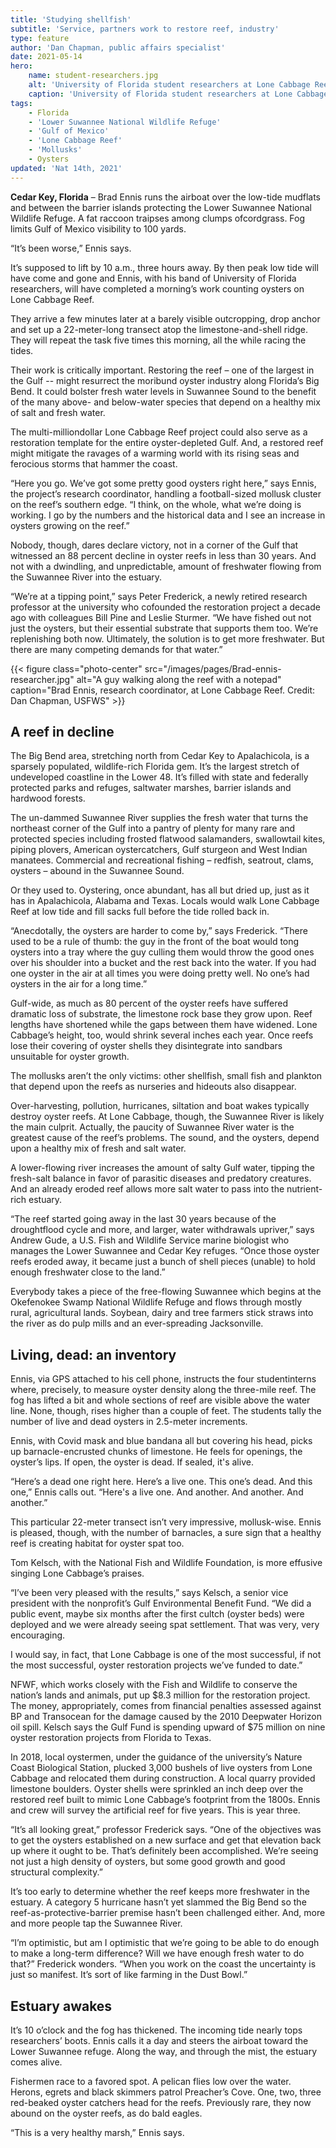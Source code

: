 ```yaml
---
title: 'Studying shellfish'
subtitle: 'Service, partners work to restore reef, industry'
type: feature
author: 'Dan Chapman, public affairs specialist'
date: 2021-05-14
hero:
    name: student-researchers.jpg
    alt: 'University of Florida student researchers at Lone Cabbage Reef'
    caption: 'University of Florida student researchers at Lone Cabbage Reef. Photo credit: Dan Chapman, USFWS.'
tags:
    - Florida
    - 'Lower Suwannee National Wildlife Refuge'
    - 'Gulf of Mexico'
    - 'Lone Cabbage Reef'
    - 'Mollusks'
    - Oysters 
updated: 'Nat 14th, 2021'
---
```


**Cedar Key, Florida** – Brad Ennis runs the airboat over the low-tide mudflats and between the barrier islands protecting the Lower Suwannee National Wildlife Refuge. A fat raccoon traipses among clumps ofcordgrass. Fog limits Gulf of Mexico visibility to 100 yards.

“It’s been worse,” Ennis says.

It’s supposed to lift by 10 a.m., three hours away. By then peak low tide will have come and gone and Ennis, with his band of University of Florida researchers, will have completed a morning’s work counting oysters on Lone Cabbage Reef.

They arrive a few minutes later at a barely visible outcropping, drop anchor and set up a 22-meter-long transect atop the limestone-and-shell ridge. They will repeat the task five times this morning, all the while racing the tides.

Their work is critically important. Restoring the reef – one of the largest in the Gulf -- might resurrect the moribund oyster industry along Florida’s Big Bend. It could bolster fresh water levels in Suwannee Sound to the benefit of the many above- and below-water species that depend on a healthy mix of salt and fresh water.

The multi-milliondollar Lone Cabbage Reef project could also serve as a restoration template for the entire oyster-depleted Gulf. And, a restored reef might mitigate the ravages of a warming world with its rising seas and ferocious storms that hammer the coast.

“Here you go. We’ve got some pretty good oysters right here,” says Ennis, the project’s research coordinator, handling a football-sized mollusk cluster on the reef’s southern edge. “I think, on the whole, what we’re doing is working. I go by the numbers and the historical data and I see an increase in oysters growing on the reef.”

Nobody, though, dares declare victory, not in a corner of the Gulf that witnessed an 88 percent decline in oyster reefs in less than 30 years. And not with a dwindling, and unpredictable, amount of freshwater flowing from the Suwannee River into the estuary.

“We’re at a tipping point,” says Peter Frederick, a newly retired research professor at the university who cofounded the restoration project a decade ago with colleagues Bill Pine and Leslie Sturmer. “We have fished out not just the oysters, but their essential substrate that supports them too. We’re replenishing both now. Ultimately, the solution is to get more freshwater. But there are many competing demands for that water.”

{{< figure class="photo-center" src="/images/pages/Brad-ennis-researcher.jpg" alt="A guy walking along the reef with a notepad" caption="Brad Ennis, research coordinator, at Lone Cabbage Reef. Credit: Dan Chapman, USFWS" >}}

## A reef in decline 

The Big Bend area, stretching north from Cedar Key to Apalachicola, is a sparsely populated, wildlife-rich Florida gem. It’s the largest stretch of undeveloped coastline in the Lower 48. It’s filled with state and federally protected parks and refuges, saltwater marshes, barrier islands and hardwood forests. 

The un-dammed Suwannee River supplies the fresh water that turns the northeast corner of the Gulf into a pantry of plenty for many rare and protected species including frosted flatwood salamanders, swallowtail kites, piping plovers, American oystercatchers, Gulf sturgeon and West Indian manatees. Commercial and recreational fishing – redfish, seatrout, clams, oysters – abound in the Suwannee Sound. 

Or they used to. Oystering, once abundant, has all but dried up, just as it has in Apalachicola, Alabama and Texas. Locals would walk Lone Cabbage Reef at low tide and fill sacks full before the tide rolled back in.

“Anecdotally, the oysters are harder to come by,” says Frederick. “There used to be a rule of thumb: the guy in the front of the boat would tong oysters into a tray where the guy culling them would throw the good ones over his shoulder into a bucket and the rest back into the water. If you had one oyster in the air at all times you were doing pretty well. No one’s had oysters in the air for a long time.”

Gulf-wide, as much as 80 percent of the oyster reefs have suffered dramatic loss of substrate, the limestone rock base they grow upon. Reef lengths have shortened while the gaps between them have widened. Lone Cabbage’s height, too, would shrink several inches each year. Once reefs lose their covering of oyster shells they disintegrate into sandbars unsuitable for oyster growth. 

The mollusks aren’t the only victims: other shellfish, small fish and plankton that depend upon the reefs as nurseries and hideouts also disappear.

Over-harvesting, pollution, hurricanes, siltation and boat wakes typically destroy oyster reefs. At Lone Cabbage, though, the Suwannee River is likely the main culprit. Actually, the paucity of Suwannee River water is the greatest cause of the reef’s problems. The sound, and the oysters, depend upon a healthy mix of fresh and salt water. 

A lower-flowing river increases the amount of salty Gulf water, tipping the fresh-salt balance in favor of parasitic diseases and predatory creatures. And an already eroded reef allows more salt water to pass into the nutrient-rich estuary.

“The reef started going away in the last 30 years because of the droughtflood cycle and more, and larger, water withdrawals upriver,” says Andrew Gude, a U.S. Fish and Wildlife Service marine biologist who manages the Lower Suwannee and Cedar Key refuges. “Once those oyster reefs eroded away, it became just a bunch of shell pieces (unable) to hold enough freshwater close to the land.”

Everybody takes a piece of the free-flowing Suwannee which begins at the Okefenokee Swamp National Wildlife Refuge and flows through mostly rural, agricultural lands. Soybean, dairy and tree farmers stick straws into the river as do pulp mills and an ever-spreading Jacksonville.

## Living, dead: an inventory

Ennis, via GPS attached to his cell phone, instructs the four studentinterns where, precisely, to measure oyster density along the three-mile reef. The fog has lifted a bit and whole sections of reef are visible above the water line. None, though, rises higher than a couple of feet. The students tally the number of live and dead oysters in 2.5-meter increments. 

Ennis, with Covid mask and blue bandana all but covering his head, picks up barnacle-encrusted chunks of limestone. He feels for openings, the oyster’s lips. If open, the oyster is dead. If sealed, it's alive.

“Here’s a dead one right here. Here’s a live one. This one’s dead. And this one,” Ennis calls out. “Here's a live one. And another. And another. And another.”

This particular 22-meter transect isn’t very impressive, mollusk-wise. Ennis is pleased, though, with the number of barnacles, a sure sign that a healthy reef is creating habitat for oyster spat too.

Tom Kelsch, with the National Fish and Wildlife Foundation, is more effusive singing Lone Cabbage’s praises.

“I’ve been very pleased with the results,” says Kelsch, a senior vice president with the nonprofit’s Gulf Environmental Benefit Fund. “We did a public event, maybe six months after the first cultch (oyster beds) were deployed and we were already seeing spat settlement. That was very, very encouraging.

I would say, in fact, that Lone Cabbage is one of the most successful, if not the most successful, oyster restoration projects we’ve funded to date.”

NFWF, which works closely with the Fish and Wildlife to conserve the nation’s lands and animals, put up $8.3 million for the restoration project. The money, appropriately, comes from financial penalties assessed against BP and Transocean for the damage caused by the 2010 Deepwater Horizon oil spill. Kelsch says the Gulf Fund is spending upward of $75 million on nine oyster restoration projects from Florida to Texas.

In 2018, local oystermen, under the guidance of the university’s Nature Coast Biological Station, plucked 3,000 bushels of live oysters from Lone Cabbage and relocated them during construction. A local quarry provided limestone boulders. Oyster shells were sprinkled an inch deep over the restored reef built to mimic Lone Cabbage’s footprint from the 1800s. Ennis and crew will survey the artificial reef for five years. This is year three.

“It’s all looking great,” professor Frederick says. “One of the objectives was to get the oysters established on a new surface and get that elevation back up where it ought to be. That’s definitely been accomplished. We’re seeing not just a high density of oysters, but some good growth and good structural complexity.”

It’s too early to determine whether the reef keeps more freshwater in the estuary. A category 5 hurricane hasn’t yet slammed the Big Bend so the reef-as-protective-barrier premise hasn’t been challenged either. And, more and more people tap the Suwannee River.

“I’m optimistic, but am I optimistic that we’re going to be able to do enough to make a long-term difference? Will we have enough fresh water to do that?” Frederick wonders. “When you work on the coast the uncertainty is just so manifest. It’s sort of like farming in the Dust Bowl.”

## Estuary awakes

It’s 10 o’clock and the fog has thickened. The incoming tide nearly tops researchers’ boots. Ennis calls it a day and steers the airboat toward the Lower Suwannee refuge. Along the way, and through the mist, the estuary comes alive. 

Fishermen race to a favored spot. A pelican flies low over the water. Herons, egrets and black skimmers patrol Preacher’s Cove. One, two, three red-beaked oyster catchers head for the reefs. Previously rare, they now abound on the oyster reefs, as do bald eagles.

“This is a very healthy marsh,” Ennis says. 

